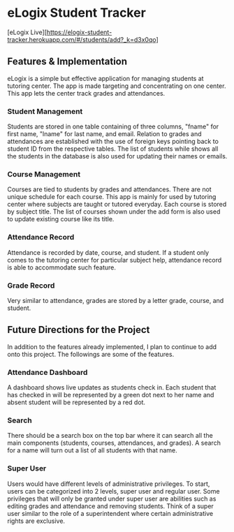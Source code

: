 # eLogix Student Tracker

[eLogix Live][https://elogix-student-tracker.herokuapp.com/#/students/add?_k=d3x0qo]

[heroku]: https://elogix-student-tracker.herokuapp.com/#/students/add?_k=d3x0qo

## Features & Implementation

eLogix is a simple but effective application for managing students at tutoring center. The app is made targeting and concentrating on one center. This app lets the center track grades and attendances.

### Student Management

Students are stored in one table containing of three columns, "fname" for first name, "lname" for last name, and email. Relation to grades and attendances are established with the use of foreign keys pointing back to student ID from the respective tables. The list of students while shows all the students in the database is also used for updating their names or emails.

### Course Management

Courses are tied to students by grades and attendances. There are not unique schedule for each course. This app is mainly for used by tutoring center where subjects are taught or tutored everyday. Each course is stored by subject title. The list of courses shown under the add form is also used to update existing course like its title.

### Attendance Record

Attendance is recorded by date, course, and student. If a student only comes to the tutoring center for particular subject help, attendance record is able to accommodate such feature.

### Grade Record

Very similar to attendance, grades are stored by a letter grade, course, and student.

## Future Directions for the Project

In addition to the features already implemented, I plan to continue to add onto this project. The followings are some of the features.

### Attendance Dashboard

A dashboard shows live updates as students check in. Each student that has checked in will be represented by a green dot next to her name and absent student will be represented by a red dot.

### Search

There should be a search box on the top bar where it can search all the main components (students, courses, attendances, and grades). A search for a name will turn out a list of all students with that name.

### Super User

Users would have different levels of administrative privileges. To start, users can be categorized into 2 levels, super user and regular user. Some privileges that will only be granted under super user are abilities such as editing grades and attendance and removing students. Think of a super user similar to the role of a superintendent where certain administrative rights are exclusive.
